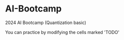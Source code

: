# AI-Bootcamp
2024 AI Bootcamp (Quantization basic)

You can practice by modifying the cells marked 'TODO'
